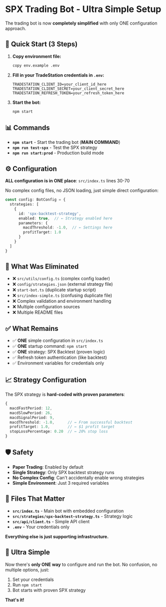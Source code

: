 # SPX Trading Bot - Ultra Simple Setup

The trading bot is now **completely simplified** with only ONE configuration approach.

## 🚀 Quick Start (3 Steps)

1. **Copy environment file:**
   ```bash
   copy env.example .env
   ```

2. **Fill in your TradeStation credentials in `.env`:**
   ```
   TRADESTATION_CLIENT_ID=your_client_id_here
   TRADESTATION_CLIENT_SECRET=your_client_secret_here  
   TRADESTATION_REFRESH_TOKEN=your_refresh_token_here
   ```

3. **Start the bot:**
   ```bash
   npm start
   ```

## 📊 Commands

- **`npm start`** - Start the trading bot (**MAIN COMMAND**)
- **`npm run test-spx`** - Test the SPX strategy
- **`npm run start:prod`** - Production build mode

## ⚙️ Configuration 

**ALL configuration is in ONE place**: `src/index.ts` lines 30-70

No complex config files, no JSON loading, just simple direct configuration:

```typescript
const config: BotConfig = {
  strategies: [
    {
      id: 'spx-backtest-strategy',
      enabled: true,  // ← Strategy enabled here
      parameters: {
        macdThreshold: -1.0,  // ← Settings here
        profitTarget: 1.0
      }
    }
  ]
}
```

## 🔧 What Was Eliminated

- ❌ `src/utils/config.ts` (complex config loader)
- ❌ `config/strategies.json` (external strategy file) 
- ❌ `start-bot.ts` (duplicate startup script)
- ❌ `src/index-simple.ts` (confusing duplicate file)
- ❌ Complex validation and environment handling
- ❌ Multiple configuration sources
- ❌ Multiple README files

## ✅ What Remains

- ✅ **ONE** simple configuration in `src/index.ts`
- ✅ **ONE** startup command: `npm start`
- ✅ **ONE** strategy: SPX Backtest (proven logic)
- ✅ Refresh token authentication (like backtest)
- ✅ Environment variables for credentials only

## 📈 Strategy Configuration

The SPX strategy is **hard-coded with proven parameters**:

```typescript
{
  macdFastPeriod: 12,
  macdSlowPeriod: 26, 
  macdSignalPeriod: 9,
  macdThreshold: -1.0,      // ← From successful backtest
  profitTarget: 1.0,        // ← $1 profit target
  stopLossPercentage: 0.20  // ← 20% stop loss
}
```

## 🛡️ Safety

- **Paper Trading**: Enabled by default
- **Single Strategy**: Only SPX backtest strategy runs
- **No Complex Config**: Can't accidentally enable wrong strategies
- **Simple Environment**: Just 3 required variables

## 🎯 Files That Matter

- **`src/index.ts`** - Main bot with embedded configuration
- **`src/strategies/spx-backtest-strategy.ts`** - Strategy logic
- **`src/api/client.ts`** - Simple API client
- **`.env`** - Your credentials only

**Everything else is just supporting infrastructure.**

## 🚀 Ultra Simple

Now there's **only ONE way** to configure and run the bot. No confusion, no multiple options, just:

1. Set your credentials
2. Run `npm start` 
3. Bot starts with proven SPX strategy

**That's it!**